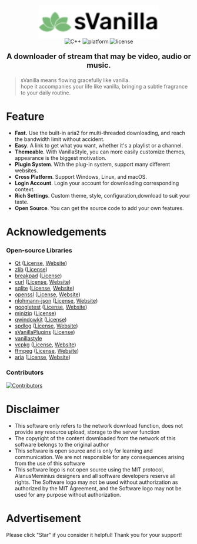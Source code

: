 <div align="center">

<div style="display: flex; align-items: center; justify-content: center; padding-top:15px">
  <source media="(prefers-color-scheme: dark)" srcset="sVanilla/resource/sVanillaTitleDark.svg" height="90" width="328">
  <source media="(prefers-color-scheme: light)" srcset="sVanilla/resource/sVanillaTitleLight.svg" height="90" width="328">
  <img src="sVanilla/resource/sVanillaTitleLight.svg" alt="logo" style="vertical-align: middle;" height="90" width="328">
</div>
<div>
<img alt="C++" src="https://img.shields.io/badge/C++-20-%2300599C?logo=cplusplus">
    <img alt="platform" src="https://img.shields.io/badge/platform-Windows%20%7C%20Linux%20%7C%20macOS-blueviolet">
    <img alt="license" src="https://img.shields.io/github/license/WangPengZhan/sVanilla">
</div>

<p style="font-size: 20px">
<strong>A downloader of stream that may be video, audio or music.</strong>
</p>

</div>

>  sVanilla means flowing gracefully like vanilla.<br>
hope it accompanies your life like vanilla, bringing a subtle fragrance to your daily routine.

# Feature

* **Fast.** Use the built-in aria2 for multi-threaded downloading, and reach the bandwidth limit without accident.
* **Easy**. A link to get what you want, whether it's a playlist or a channel.
* **Themeable**. With VanillaStyle, you can more easily customize themes, appearance is the biggest motivation.
* **Plugin System**. With the plug-in system, support many different websites.
* **Cross Platform**. Support Windows, Linux, and macOS.
* **Login Account**. Login your account for downloading corresponding context.
* **Rich Settings**. Custom theme, style, configuration,download to suit your taste.
* **Open Source**. You can get the source code to add your own features.


# Acknowledgements

### Open-source Libraries
- [Qt](https://github.com/qt/qtbase) ([License](https://github.com/qt/qtbase/blob/dev/LICENSE.LGPLv3), [Website](https://www.qt.io/))
- [zlib](https://github.com/madler/zlib) ([License](https://github.com/madler/zlib/blob/master/zlib.h))
- [breakpad](https://github.com/google/breakpad) ([License](https://github.com/google/breakpad/blob/master/LICENSE))
- [curl](https://github.com/curl/curl) ([License](https://github.com/curl/curl/blob/master/COPYING), [Website](https://curl.se/))
- [sqlite](https://github.com/sqlite/sqlite) ([License](https://github.com/sqlite/sqlite/blob/master/LICENSE.md), [Website](https://www.sqlite.org/))
- [openssl](https://github.com/openssl/openssl) ([License](https://github.com/openssl/openssl/blob/master/LICENSE), [Website](https://www.openssl.org/))
- [nlohmann-json](https://github.com/nlohmann/json) ([License](https://github.com/nlohmann/json/blob/develop/LICENSE.MIT), [Website](https://nlohmann.me/json/))
- [googletest](https://github.com/google/googletest) ([License](https://github.com/google/googletest/blob/master/googletest/LICENSE), [Website](https://github.com/google/googletest))
- [minizip](https://github.com/nmoinvaz/minizip) ([License](https://github.com/nmoinvaz/minizip/blob/master/LICENSE.md))
- [qwindowkit](https://github.com/stdware/qwindowkit) ([License](https://github.com/stdware/qwindowkit/blob/main/LICENSE))
- [spdlog](https://github.com/gabime/spdlog) ([License](https://github.com/gabime/spdlog/blob/master/LICENSE), [Website](https://github.com/gabime/spdlog))
- [sVanillaPlugins](https://github.com/WangPengZhan/sVanillaPlugins) ([License](https://github.com/WangPengZhan/sVanillaPlugins/blob/dev/LICENSE))
- [vanillastyle](https://github.com/AlanusMeminius/VanillaStyle)
- [vcpkg](https://github.com/microsoft/vcpkg) ([License](https://github.com/microsoft/vcpkg/blob/master/LICENSE.txt), [Website](https://vcpkg.io/))
- [ffmpeg](https://github.com/FFmpeg/FFmpeg) ([License](https://github.com/FFmpeg/FFmpeg/blob/master/LICENSE.md), [Website](https://ffmpeg.org/))
- [aria](https://github.com/aria2/aria2) ([License](https://github.com/aria2/aria2/blob/master/COPYING), [Website](https://aria2.github.io/))

### Contributors
[![Contributors](https://contributors-img.web.app/image?repo=WangPengZhan/sVanilla&max=114514&columns=15)](https://github.com/WangPengZhan/sVanilla/graphs/contributors)


# Disclaimer
* This software only refers to the network download function, does not provide any resource upload, storage to the server function
* The copyright of the content downloaded from the network of this software belongs to the original author
* This software is open source and is only for learning and communication. We are not responsible for any consequences arising from the use of this software
* This software logo is not open source using the MIT protocol, AlanusMeminius designers and all software developers reserve all rights. The Software logo may not be used without authorization as authorized by the MIT Agreement, and the Software logo may not be used for any purpose without authorization.

# Advertisement

Please click "Star" if you consider it helpful! Thank you for your support!
